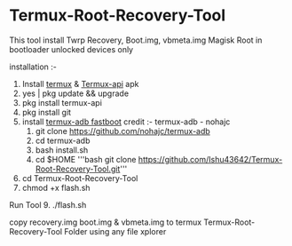 # Termux-Root-Recovery-Tool
This tool install Twrp Recovery, Boot.img, vbmeta.img Magisk Root in bootloader unlocked devices only

installation :- 

1. Install [termux](https://f-droid.org/repo/com.termux_118.apk) & [Termux-api](https://f-droid.org/repo/com.termux.api_51.apk) apk
2. yes | pkg update && upgrade 
3. pkg install termux-api
4. pkg install git
5. install [termux-adb fastboot](https://github.com/nohajc/termux-adb) credit :- termux-adb - nohajc 
    1. git clone https://github.com/nohajc/termux-adb
    2. cd termux-adb
    3. bash install.sh
    4. cd $HOME
'''bash git clone https://github.com/Ishu43642/Termux-Root-Recovery-Tool.git'''
7. cd Termux-Root-Recovery-Tool
8. chmod +x flash.sh

 Run Tool 
9. ./flash.sh

copy recovery.img boot.img & vbmeta.img to termux Termux-Root-Recovery-Tool Folder using any file xplorer 
